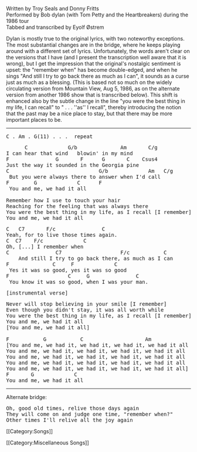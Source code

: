 Written by Troy Seals and Donny Fritts<br>
Performed by Bob dylan (with Tom Petty and the Heartbreakers) during the 1986 tour<br>
Tabbed and transcribed by Eyolf Østrem

Dylan is mostly true to the original lyrics, with two noteworthy exceptions. The most substantial changes are in the bridge, where he keeps playing around with a different set of lyrics. Unfortunately, the words aren't clear on the versions that I have (and I present the transcription well aware that it is wrong), but I get the impression that the original's nostalgic sentiment is upset: the "remember when" has become double-edged, and when he sings "And still I try to go back there as much as I can", it sounds as a curse just as much as a blessing. (This is based not so much on
the widely circulating version from Mountain View, Aug 5, 1986, as on the alternate
version from another 1986 show that is transcribed below). This shift is enhanced also by
the subtle change in the line "you were the best thing in my life, I can recall"
to " . . . ''as'' I recall", thereby introducing the notion that the past
may be a nice place to stay, but that there may be more important places to be.

----
<pre>C . Am . G(11) . . .  repeat</pre>

<pre class="verse">
      C             G/b              Am       C/g
I can hear that wind   blowin' in my mind
F               G       F      G       C    Csus4
Just the way it sounded in the Georgia pine
C                             G/b             Am   C/g
 But you were always there to answer when I'd call
F        G             C      F
 You and me, we had it all

Remember how I use to touch your hair
Reaching for the feeling that was always there
You were the best thing in my life, as I recall [I remember]
You and me, we had it all </pre>

<pre class="bridge">
C   C7       F/c               C
Yeah, for to live those times again.
C  C7    F/c             C
Oh, [...] I remember when
C               C7                   F/c           C
    And still I try to go back there, as much as I can
F              C     F             C
 Yes it was so good, yes it was so good
F                   C     G               C
 You know it was so good, when I was your man.</pre>

<pre class="verse">[instrumental verse]</pre>

<pre class="verse">Never will stop believing in your smile [I remember]
Even though you didn't stay, it was all worth while
You were the best thing in my life, as I recall [I remember]
You and me, we had it all
[You and me, we had it all]

F           G           C                    Am
[You and me, we had it, we had it, we had it, we had it all
You and me, we had it, we had it, we had it, we had it all
You and me, we had it, we had it, we had it, we had it all
You and me, we had it, we had it, we had it, we had it all
You and me, we had it, we had it, we had it, we had it all]
F       G             C
You and me, we had it all</pre>

----
Alternate bridge:

<pre class="bridge">
Oh, good old times, relive those days again
They will come on and judge one time, "remember when?"
Other times I'll relive all the joy again
</pre>

[[Category:Songs]]

[[Category:Miscellaneous Songs]]